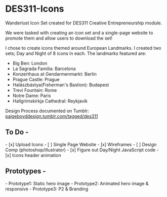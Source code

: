 # DES311-Icons
Wanderlust Icon Set created for DES311 Creative Entrepreneurship module.

We were tasked with creating an icon set and a single-page website to promote them and allow users to download the set!

I chose to create icons themed around European Landmarks. I created two sets; Day and Night of 8 icons in each.
The landmarks featured are:
- Big Ben: London
- La Sagrada Familia: Barcelona
- Konzerthaus at Gendarmenmarkt: Berlin
- Prague Castle: Prague
- Halászbástya(Fisherman's Bastion): Budapest
- Trevi Fountain: Rome
- Notre Dame: Paris
- Hallgrímskirkja Cathedral: Reykjavik
 


Design Process documented on Tumblr: <a href="http://paigeboyddesign.tumblr.com/tagged/des311">paigeboyddesign.tumblr.com/tagged/des311</a>

<h2>To Do - </h2>
- [x] Upload Icons
- [ ] Single Page Website
- [x] Wireframes
- [ ] Design Comp (photoshop/illustrator)
- [x] Figure out Day/Night JavaScript code
- [x] Icons header animation



<h2>Prototypes - </h2>
- Prototype1: Static hero image
- Prototype2: Animated hero image & responsive
- Prototype3: P2 & Branding 

